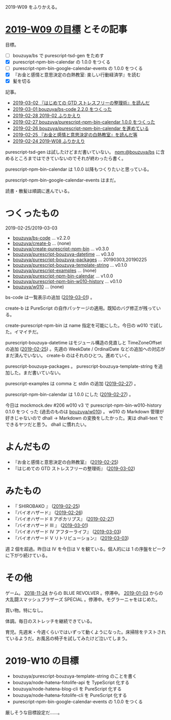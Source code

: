 2019-W09 をふりかえる。

# [2019-W09 の目標][2019-02-24] とその記事

目標。

- [ ] bouzuya/bs で purescript-tsd-gen をためす
- [x] purescript-npm-bin-calendar の 1.0.0 をつくる
- [ ] purescript-npm-bin-google-calendar-events の 1.0.0 をつくる
- [x] 『お金と感情と意思決定の白熱教室: 楽しい行動経済学』を読む
- [x] 髪を切る

記事。

- [2019-03-02 『はじめての GTD ストレスフリーの整理術』を読んだ][2019-03-02]
- [2019-03-01 bouzuya/bs-code 2.2.0 をつくった][2019-03-01]
- [2019-02-28 2019-02 ふりかえり][2019-02-28]
- [2019-02-27 bouzuya/purescript-npm-bin-calendar 1.0.0 をつくった][2019-02-27]
- [2019-02-26 bouzuya/purescript-npm-bin-calendar を進めている][2019-02-26]
- [2019-02-25 『お金と感情と意思決定の白熱教室』を読んだ等][2019-02-25]
- [2019-02-24 2019-W08 ふりかえり][2019-02-24]

purescript-tsd-gen は試したけどまだ書いていない。 [npm:@bouzuya/bs][] に含めるところまではできていないのでそれが終わったら書く。

purescript-npm-bin-calendar は 1.0.0 以降もつくりたいと思っている。

purescript-npm-bin-google-calendar-events はまだ。

読書・散髪は順調に進んでいる。

# つくったもの

2019-02-25/2019-03-03

- [bouzuya/bs-code][] ... v2.2.0
- [bouzuya/create-b][] ... (none)
- [bouzuya/create-purescript-npm-bin][] ... v0.3.0
- [bouzuya/purescript-bouzuya-datetime][] ... v0.3.0
- [bouzuya/purescript-bouzuya-packages][] ... 20190303,20190225
- [bouzuya/purescript-bouzuya-template-string][] ... v0.1.0
- [bouzuya/purescript-examples][] ... (none)
- [bouzuya/purescript-npm-bin-calendar][] ... v1.0.0
- [bouzuya/purescript-npm-bin-w010-history][] ... v0.1.0
- [bouzuya/w010][] ... (none)

bs-code は一覧表示の追加 ([2019-03-01][]) 。

create-b は PureScript の自作パッケージの適用。既知のバグ修正が残っている。

create-purescript-npm-bin は name 指定を可能にした。今日の w010 で試した。イマイチだ。

purescript-bouzuya-datetime はモジュール構造の見直しと TimeZoneOffset の追加 ([2019-02-25][]) 。先週の WeekDate / OrdinalDate などの追加への対応がまだ済んでいない。 create-b のはそれのひとつ。進めていく。

purescript-bouzuya-packages 。 purescript-bouzuya-template-string を追加した。まだ書いていない。

purescript-examples は comma と stdin の追加 ([2019-02-27][]) 。

purescript-npm-bin-calendar は 1.0.0 にした ([2019-02-27][]) 。

今日は mockmock.dev #206 w010 v3 で purescript-npm-bin-w010-history 0.1.0 をつくった (過去のものは [bouzuya/w010][]) 。 w010 の Markdown 管理が好きじゃないので dhall → Markdown の変換をしたかった。実は dhall-text でできるヤツだと思う。 dhall に慣れたい。

# よんだもの

- 『お金と感情と意思決定の白熱教室』 ([2019-02-25][])
- 『はじめての GTD ストレスフリーの整理術』 ([2019-03-02][])

# みたもの

- 『 SHIROBAKO 』 ([2019-02-25][])
- 『バイオハザード』 ([2019-02-26][])
- 『バイオハザード II アポカリプス』 ([2019-02-27][])
- 『バイオハザード III 』 ([2019-03-01][])
- 『バイオハザード IV アフターライフ』 ([2019-03-03][])
- 『バイオハザード V リトリビューション』 ([2019-03-03][])

週 2 個を超過。昨日は IV を今日は V を観ている。個人的には 1 の序盤をピークに下がり続けている。

# その他

ゲーム。 [2018-11-24][] からの BLUE REVOLVER 。停滞中。 [2019-01-03][] からの大乱闘スマッシュブラザーズ SPECIAL 。停滞中。モグラーニャをはじめた。

買い物。特になし。

体調。毎日のストレッチを継続できている。

育児。先週末・今週くらいではいずって動くようになった。床掃除をテストされているようだ。お風呂の椅子を試してみたけど泣いてしまう。

# 2019-W10 の目標

- bouzuya/purescript-bouzuya-template-string のことを書く
- bouzuya/node-hatena-fotolife-api を TypeScript 化する
- bouzuya/node-hatena-blog-cli を PureScript 化する
- bouzuya/node-hatena-fotolife-cli を PureScript 化する
- purescript-npm-bin-google-calendar-events の 1.0.0 をつくる

厳しそうな目標設定だ……。

[2018-11-24]: https://blog.bouzuya.net/2018/11/24/
[2019-01-03]: https://blog.bouzuya.net/2019/01/03/
[2019-02-24]: https://blog.bouzuya.net/2019/02/24/
[2019-02-25]: https://blog.bouzuya.net/2019/02/25/
[2019-02-26]: https://blog.bouzuya.net/2019/02/26/
[2019-02-27]: https://blog.bouzuya.net/2019/02/27/
[2019-02-28]: https://blog.bouzuya.net/2019/02/28/
[2019-03-01]: https://blog.bouzuya.net/2019/03/01/
[2019-03-02]: https://blog.bouzuya.net/2019/03/02/
[2019-03-03]: https://blog.bouzuya.net/2019/03/03/
[bouzuya/bs-code]: https://github.com/bouzuya/bs-code
[bouzuya/create-b]: https://github.com/bouzuya/create-b
[bouzuya/create-purescript-npm-bin]: https://github.com/bouzuya/create-purescript-npm-bin
[bouzuya/purescript-bouzuya-datetime]: https://github.com/bouzuya/purescript-bouzuya-datetime
[bouzuya/purescript-bouzuya-packages]: https://github.com/bouzuya/purescript-bouzuya-packages
[bouzuya/purescript-bouzuya-template-string]: https://github.com/bouzuya/purescript-bouzuya-template-string
[bouzuya/purescript-examples]: https://github.com/bouzuya/purescript-examples
[bouzuya/purescript-npm-bin-calendar]: https://github.com/bouzuya/purescript-npm-bin-calendar
[bouzuya/purescript-npm-bin-w010-history]: https://github.com/bouzuya/purescript-npm-bin-w010-history
[bouzuya/w010]: https://github.com/bouzuya/w010
[npm:@bouzuya/bs]: https://www.npmjs.com/package/@bouzuya/bs
